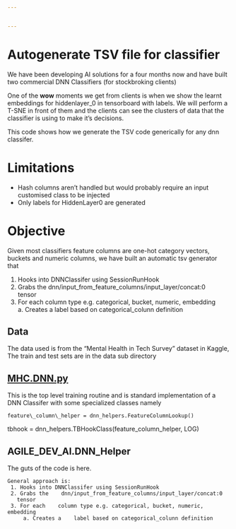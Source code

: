 ```yaml
---


---
```


<h1 id="autogenerate-tsv-file-for-classifier">Autogenerate TSV file for classifier</h1>
<p>We have been developing AI solutions for a four months now and have built two commercial DNN Classifiers (for stockbroking clients)</p>
<p>One of the <strong>wow</strong> moments we get from clients is when we show the learnt embeddings for hiddenlayer_0 in tensorboard with labels.  We will perform a T-SNE in front of them and the clients can see the clusters of data that the classifier is using to make it’s decisions.</p>
<p>This code shows how we generate the TSV code generically for any dnn classifer.</p>
<h1 id="limitations">Limitations</h1>
<ul>
<li>Hash columns aren’t handled but would probably require an input<br>
customised class to be injected</li>
<li>Only labels for HiddenLayer0     are    generated</li>
</ul>
<h1 id="objective">Objective</h1>
<p>Given most classifiers feature columns are one-hot category vectors, buckets and numeric columns, we have built an automatic tsv generator that</p>
<ol>
<li>Hooks into DNNClassifer using SessionRunHook</li>
<li>Grabs the    dnn/input_from_feature_columns/input_layer/concat:0<br>
tensor</li>
<li>For each    column type e.g. categorical, bucket, numeric, embedding<br>
a. Creates a    label based on categorical_colunn definition</li>
</ol>
<h2 id="data">Data</h2>
<p>The data used is from the “Mental Health in Tech Survey” dataset in Kaggle,  The train and test sets are in the data sub directory</p>
<h2 id="mhc.dnn.py"><a href="http://MHC.DNN.py">MHC.DNN.py</a></h2>
<p>This is the top level training routine and is standard implementation of a DNN Classifer with some specialized classes namely</p>
<pre><code>feature\_column\_helper = dnn_helpers.FeatureColumnLookup()  
</code></pre>
<p>tbhook = dnn_helpers.TBHookClass(feature_column_helper, LOG)</p>
<h2 id="agile_dev_ai.dnn_helper">AGILE_DEV_AI.DNN_Helper</h2>
<p>The guts of the code is here.</p>
<pre><code>General approach is:
 1. Hooks into DNNClassifer using SessionRunHook
 2. Grabs the    dnn/input_from_feature_columns/input_layer/concat:0
   tensor
 3. For each    column type e.g. categorical, bucket, numeric, embedding
	 a. Creates a    label based on categorical_colunn definition
</code></pre>
<h2 id="section"></h2>
<pre><code>
</code></pre>

